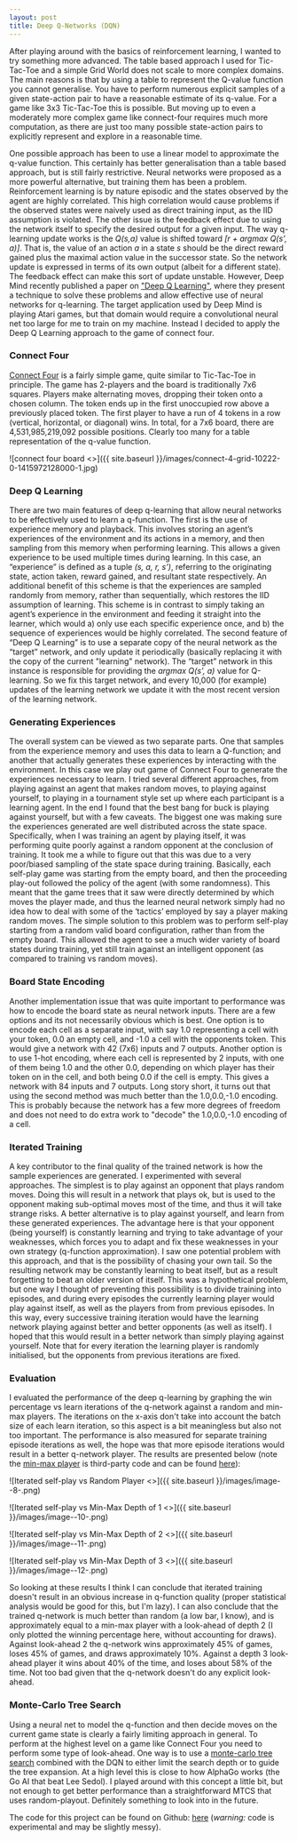 ```yaml
---
layout: post
title: Deep Q-Networks (DQN)
---
```


After playing around with the basics of reinforcement learning, I wanted to try something more advanced. The table based approach I used for Tic-Tac-Toe and a simple Grid World does not scale to more complex domains. The main reasons is that by using a table to represent the Q-value function you cannot generalise. You have to perform
numerous explicit samples of a given state-action pair to have a reasonable estimate of its q-value. For a game like 3x3 Tic-Tac-Toe this is possible. But moving up to even a moderately more complex game like connect-four requires much more computation, as there are just too many possible state-action pairs to explicitly represent and explore in a reasonable time.

One possible approach has been to use a linear model to approximate the q-value function. This certainly has better generalisation than a table based approach, but is still fairly restrictive. Neural networks were proposed as a more powerful alternative, but training them has been a problem. Reinforcement learning is by nature episodic and the states observed by the agent are highly correlated. This high correlation would cause problems if the observed states were naively used as direct training input, as the IID assumption is violated. The other issue is the feedback effect due to using the network itself to specify the desired output for a given input. The way q-learning update works is the *Q(s,a)* value is shifted toward *[r + argmax Q(s', a)]*. That is, the value of an action *a* in a state *s* should be the direct reward gained plus the maximal action value in the successor state. So the network update is expressed in terms of its own output (albeit for a different state). The feedback effect can make this sort of update unstable. However, Deep Mind recently published a paper on ["Deep Q Learning"](https://deepmind.com/dqn), where they present a technique to solve these problems and allow effective use of neural networks for q-learning. The target application used by Deep Mind is playing Atari games, but that domain would require a convolutional neural net too large for me to train on my machine. Instead I decided to apply the Deep Q Learning approach to the game of connect four.

### Connect Four
[Connect Four](https://en.wikipedia.org/wiki/Connect_Four) is a fairly simple game, quite similar to Tic-Tac-Toe in principle. The game has 2-players and the board is traditionally 7x6 squares. Players make alternating moves, dropping their token onto a chosen column. The token ends up in the first unoccupied row above a previously placed token. The first player to have a run of 4 tokens in a row (vertical, horizontal, or diagonal) wins. In total, for a 7x6 board, there are 4,531,985,219,092 possible positions. Clearly too many for a table representation of the q-value function.

![connect four board <>]({{ site.baseurl }}/images/connect-4-grid-10222-0-1415972128000-1.jpg)

### Deep Q Learning
There are two main features of deep q-learning that allow neural networks to be effectively used to learn a q-function. The first is the use of experience memory and playback. This involves storing an agent’s experiences of the environment and its actions in a memory, and then sampling from this memory when performing learning. This allows a given experience to be used multiple times during learning. In this case, an “experience” is defined as a tuple *(s, a, r, s’)*, referring to the originating state, action taken, reward gained, and resultant state respectively. An additional benefit of this scheme is that the experiences are sampled randomly from memory, rather than sequentially, which restores the IID assumption of learning. This scheme is in contrast to simply taking an agent’s experience in the environment and feeding it straight into the learner, which would a) only use each specific experience once, and b) the sequence of experiences would be highly correlated. The second feature of “Deep Q Learning” is to use a separate copy of the neural network as the “target” network, and only update it periodically (basically replacing it with the copy of the current "learning" network). The “target” network in this instance is responsible for providing the *argmax Q(s', a)* value for Q-learning. So we fix this target network, and every 10,000 (for example) updates of the learning network we update it with the most recent version of the learning network.

### Generating Experiences
The overall system can be viewed as two separate parts. One that samples from the experience memory and uses this data to learn a Q-function; and another that actually generates these experiences by interacting with the environment. In this case we play out game of Connect Four to generate the experiences necessary to learn. I tried several different approaches, from playing against an agent that makes random moves, to playing against yourself, to playing in a tournament style set up where each participant is a learning agent. In the end I found that the best bang for buck is playing against yourself, but with a few caveats. The biggest one was making sure the experiences generated are well distributed across the state space. Specifically, when I was training an agent by playing itself, it was performing quite poorly against a random opponent at the conclusion of training. It took me a while to figure out that this was due to a very poor/biased sampling of the state space during training. Basically, each self-play game was starting from the empty board, and then the proceeding play-out followed the policy of the agent (with some randomness). This meant that the game trees that it saw were directly determined by which moves the player made, and thus the learned neural network simply had no idea how to deal with some of the ‘tactics’ employed by say a player making random moves. The simple solution to this problem was to perform self-play starting from a random valid board configuration, rather than from the empty board. This allowed the agent to see a much wider variety of board states during training, yet still train against an intelligent opponent (as compared to training vs random moves). 

### Board State Encoding
Another implementation issue that was quite important to performance was how to encode the board state as neural network inputs. There are a few options and its not necessarily obvious which is best. One option is to encode each cell as a separate input, with say 1.0 representing a cell with your token, 0.0 an empty cell, and -1.0 a cell with the opponents token. This would give a network with 42 (7x6) inputs and 7 outputs. Another option is to use 1-hot encoding, where each cell is represented by 2 inputs, with one of them being 1.0 and the other 0.0, depending on which player has their token on in the cell, and both being 0.0 if the cell is empty. This gives a network with 84 inputs and 7 outputs. Long story short, it turns out that using the second method was much better than the 1.0,0.0,-1.0 encoding. This is probably because the network has a few more degrees of freedom and does not need to do extra work to "decode" the 1.0,0.0,-1.0 encoding of a cell.

### Iterated Training
A key contributor to the final quality of the trained network is how the sample experiences are generated. I experimented with several approaches. The simplest is to play against an opponent that plays random moves. Doing this will result in a network that plays ok, but is used to the opponent making sub-optimal moves most of the time, and thus it will take strange risks. A better alternative is to play against yourself, and learn from these generated experiences. The advantage here is that your opponent (being yourself) is constantly learning and trying to take advantage of your weaknesses, which forces you to adapt and fix these weaknesses in your own strategy (q-function approximation). I saw one potential problem with this approach, and that is the possibility of chasing your own tail. So the resulting network may be constantly learning to beat itself, but as a result forgetting to beat an older version of itself. This was a hypothetical problem, but one way I thought of preventing this possibility is to divide training into episodes, and during every episodes the currently learning player would play against itself, as well as the players from from previous episodes. In this way, every successive training iteration would have the learning network playing against better and better opponents (as well as itself). I hoped that this would result in a better network than simply playing against yourself. Note that for every iteration the learning player is randomly initialised, but the opponents from previous iterations are fixed.

### Evaluation
I evaluated the performance of the deep q-learning by graphing the win percentage vs learn iterations of the q-network against a random and min-max players. The iterations on the x-axis don't take into account the batch size of each learn iteration, so this aspect is a bit meaningless but also not too important. The performance is also measured for separate training episode iterations as well, the hope was that more episode iterations would result in a better q-network player. The results are presented below (note the [min-max player](https://www.thanassis.space/score4.html) is third-party code and can be found [here](https://github.com/ttsiodras/Score4)):

![Iterated self-play vs Random Player <>]({{ site.baseurl }}/images/image--8-.png)

![Iterated self-play vs Min-Max Depth of 1 <>]({{ site.baseurl }}/images/image--10-.png)

![Iterated self-play vs Min-Max Depth of 2 <>]({{ site.baseurl }}/images/image--11-.png)

![Iterated self-play vs Min-Max Depth of 3 <>]({{ site.baseurl }}/images/image--12-.png)


So looking at these results I think I can conclude that iterated training doesn't result in an obvious increase in q-function quality (proper statistical analysis would be good for this, but I'm lazy). I can also conclude that the trained q-network is much better than random (a low bar, I know), and is approximately equal to a min-max player with a look-ahead of  depth 2 (I only plotted the winning percentage here, without accounting for draws). Against look-ahead 2 the q-network wins approximately 45% of games, loses 45% of games, and draws approximately 10%. Against a depth 3 look-ahead player it wins about 40% of the time, and loses about 58% of the time. Not too bad given that the q-network doesn't do any explicit look-ahead.

### Monte-Carlo Tree Search
Using a neural net to model the q-function and then decide moves on the current game state is clearly a fairly limiting approach in general. To perform at the highest level on a game like Connect Four you need to perform some type of look-ahead. One way is to use a [monte-carlo tree search](https://en.wikipedia.org/wiki/Monte_Carlo_tree_search) combined with the DQN to either limit the search depth or to guide the tree expansion. At a high level this is close to how AlphaGo works (the Go AI that beat Lee Sedol). I played around with this concept a little bit, but not enough to get better performance than a straightforward MTCS that uses random-playout. Definitely something to look into in the future.

The code for this project can be found on Github: [here](https://github.com/osushkov/dqn) (*warning:* code is experimental and may be slightly messy).
